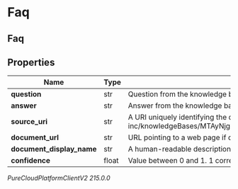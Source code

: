 # Faq

## Faq

## Properties

|Name | Type | Description | Notes|
|------------ | ------------- | ------------- | -------------|
| **question** | str | Question from the knowledge base that was matched to user request. | [optional] |
| **answer** | str | Answer from the knowledge base corresponding to the identified question. | [optional] |
| **source_uri** | str | A URI uniquely identifying the document, e.g. projects/acme-inc/knowledgeBases/MTAyNjgxNDU1Nzc3NTM1NzU0MjQ/documents/MTI5ODc3NzQzOTQ5MTc5NzgxMTI. | [optional] |
| **document_url** | str | URL pointing to a web page if document was sourced from a URL. | [optional] |
| **document_display_name** | str | A human-readable description of the document, e.g. &#39;Sample store FAQ&#39; | [optional] |
| **confidence** | float | Value between 0 and 1. 1 corresponds to very confident, 0 to not confident at all | [optional] |



_PureCloudPlatformClientV2 215.0.0_
